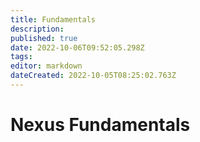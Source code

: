 ```yaml
---
title: Fundamentals
description: 
published: true
date: 2022-10-06T09:52:05.298Z
tags: 
editor: markdown
dateCreated: 2022-10-05T08:25:02.763Z
---
```


# Nexus Fundamentals

